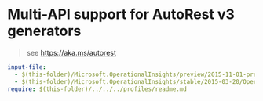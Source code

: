 # Multi-API support for AutoRest v3 generators

> see https://aka.ms/autorest

``` yaml
input-file:
  - $(this-folder)/Microsoft.OperationalInsights/preview/2015-11-01-preview/OperationalInsights.json
  - $(this-folder)/Microsoft.OperationalInsights/stable/2015-03-20/OperationalInsights.json
require: $(this-folder)/../../../profiles/readme.md
```
